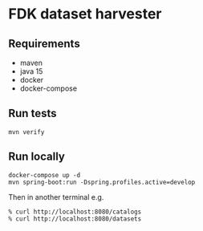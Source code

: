# FDK dataset harvester

## Requirements
- maven
- java 15
- docker
- docker-compose

## Run tests
```
mvn verify
```

## Run locally
```
docker-compose up -d
mvn spring-boot:run -Dspring.profiles.active=develop
```

Then in another terminal e.g.
```
% curl http://localhost:8080/catalogs
% curl http://localhost:8080/datasets
```
